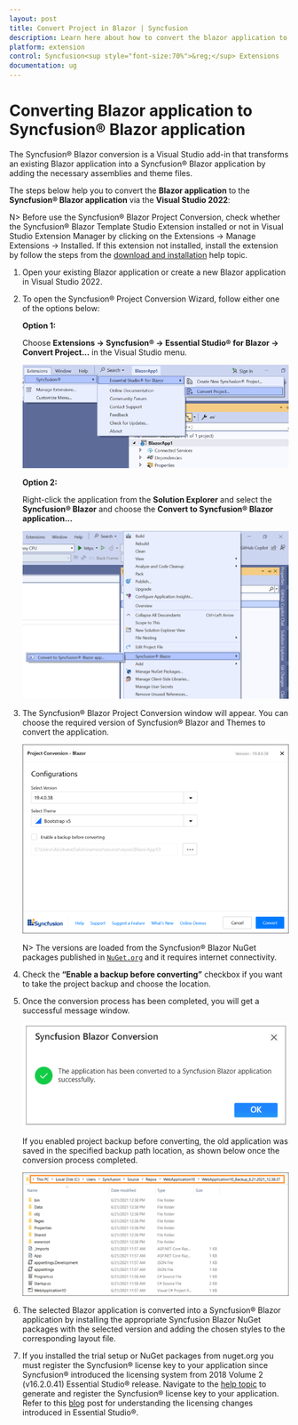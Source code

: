 ```yaml
---
layout: post
title: Convert Project in Blazor | Syncfusion
description: Learn here about how to convert the blazor application to Syncfusion Blazor application using Syncfusion Blazor Extension for Visual Studio.
platform: extension
control: Syncfusion<sup style="font-size:70%">&reg;</sup> Extensions
documentation: ug
---
```


# Converting Blazor application to Syncfusion® Blazor application

The Syncfusion® Blazor conversion is a Visual Studio add-in that transforms an existing Blazor application into a Syncfusion® Blazor application by adding the necessary assemblies and theme files.

The steps below help you to convert the **Blazor application** to the **Syncfusion® Blazor application** via the **Visual Studio 2022**:

N> Before use the Syncfusion® Blazor Project Conversion, check whether the Syncfusion® Blazor Template Studio Extension installed or not in Visual Studio Extension Manager by clicking on the Extensions -> Manage Extensions -> Installed. If this extension not installed, install the extension by follow the steps from the [download and installation](download-and-installation) help topic.

1. Open your existing Blazor application or create a new Blazor application in Visual Studio 2022.

2. To open the Syncfusion® Project Conversion Wizard, follow either one of the options below:

    **Option 1:**

    Choose **Extensions -> Syncfusion® -> Essential Studio® for Blazor -> Convert Project...** in the Visual Studio menu.

    ![ConversionMenu](images/ConversionMenu.png)

    **Option 2:**

    Right-click the application from the **Solution Explorer** and select the **Syncfusion® Blazor** and choose the **Convert to Syncfusion® Blazor application...**

    ![ConversionAddin](images/ConversionAddin.png)

3. The Syncfusion® Blazor Project Conversion window will appear. You can choose the required version of Syncfusion® Blazor and Themes to convert the application.

    ![ConversionWizard](images/Conversion.png)

    N> The versions are loaded from the Syncfusion® Blazor NuGet packages published in [`NuGet.org`](https://www.nuget.org/packages?q=Tags%3A%22blazor%22syncfusion) and it requires internet connectivity.

4. Check the **“Enable a backup before converting”** checkbox if you want to take the project backup and choose the location.

5. Once the conversion process has been completed, you will get a successful message window.

    ![ConversionSuccessMessage](images/ConversionSuccess.png)

    If you enabled project backup before converting, the old application was saved in the specified backup path location, as shown below once the conversion process completed.

    ![ConversionBackupLocation](images/Backuplocation.png)

6. The selected Blazor application is converted into a Syncfusion® Blazor application by installing the appropriate Syncfusion Blazor NuGet packages with the selected version and adding the chosen styles to the corresponding layout file.

7. If you installed the trial setup or NuGet packages from nuget.org you must register the Syncfusion® license key to your application since Syncfusion® introduced the licensing system from 2018 Volume 2 (v16.2.0.41) Essential Studio® release. Navigate to the [help topic](https://help.syncfusion.com/common/essential-studio/licensing/overview#how-to-generate-syncfusion-license-key) to generate and register the Syncfusion® license key to your application. Refer to this [blog](https://www.syncfusion.com/blogs/post/whats-new-in-2018-volume-2) post for understanding the licensing changes introduced in Essential Studio®.
